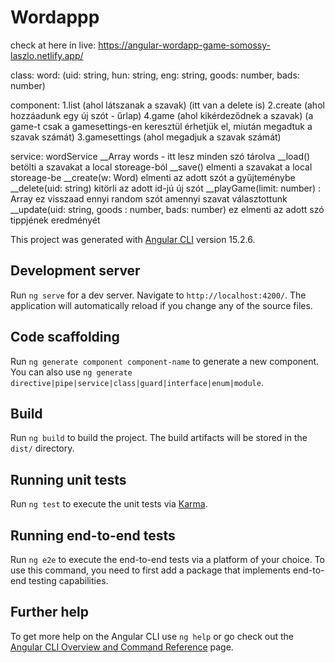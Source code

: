 # Wordappp

check at here in live: https://angular-wordapp-game-somossy-laszlo.netlify.app/

class: 
	word: (uid: string, hun: string, eng: string, goods: number, bads: number)	

component:
	1.list (ahol látszanak a szavak) (itt van a delete is)
	2.create (ahol hozzáadunk egy új szót - űrlap)
	4.game (ahol kikérdeződnek a szavak) (a game-t csak a gamesettings-en keresztül érhetjük el, miután megadtuk a szavak számát)
	3.gamesettings (ahol megadjuk a szavak számát)

service:
	wordService
		__Array<Word> words - itt lesz minden szó tárolva
		__load() betölti a szavakat a local storeage-ból
		__save() elmenti a szavakat a local storeage-be
		__create(w: Word) elmenti az adott szót a gyűjteménybe
		__delete(uid: string) kitörli az adott id-jú új szót
		__playGame(limit: number) : Array<Word> ez visszaad ennyi random szót amennyi szavat választottunk
		__update(uid: string, goods : number, bads: number) ez elmenti az adott szó tippjének eredményét


This project was generated with [Angular CLI](https://github.com/angular/angular-cli) version 15.2.6.

## Development server

Run `ng serve` for a dev server. Navigate to `http://localhost:4200/`. The application will automatically reload if you change any of the source files.

## Code scaffolding

Run `ng generate component component-name` to generate a new component. You can also use `ng generate directive|pipe|service|class|guard|interface|enum|module`.

## Build

Run `ng build` to build the project. The build artifacts will be stored in the `dist/` directory.

## Running unit tests

Run `ng test` to execute the unit tests via [Karma](https://karma-runner.github.io).

## Running end-to-end tests

Run `ng e2e` to execute the end-to-end tests via a platform of your choice. To use this command, you need to first add a package that implements end-to-end testing capabilities.

## Further help

To get more help on the Angular CLI use `ng help` or go check out the [Angular CLI Overview and Command Reference](https://angular.io/cli) page.
